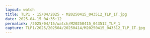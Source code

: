 ```yaml
---
layout: watch
title: TLP1 - 15/04/2025 - M20250415_043512_TLP_1T.jpg
date: 2025-04-15 04:35:12
permalink: /2025/04/15/watch/M20250415_043512_TLP_1
capture: TLP1/2025/202504/20250414/M20250415_043512_TLP_1T.jpg
---
```

